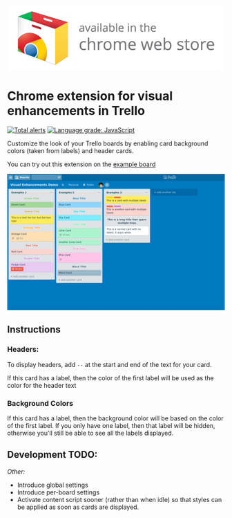 <p align="center">
  <a href="https://chrome.google.com/webstore/detail/visual-enhancements-for-t/ellpgcibalbljpeklapejdlflnfpiiok"><img src="img/webstore.png" /></a>
</p>

# Chrome extension for visual enhancements in Trello

[![Total alerts](https://img.shields.io/lgtm/alerts/g/samlanning/trello-enhancements.svg?logo=lgtm&logoWidth=18)](https://lgtm.com/projects/g/samlanning/trello-enhancements/alerts/)
[![Language grade: JavaScript](https://img.shields.io/lgtm/grade/javascript/g/samlanning/trello-enhancements.svg?logo=lgtm&logoWidth=18)](https://lgtm.com/projects/g/samlanning/trello-enhancements/context:javascript)

Customize the look of your Trello boards by enabling card background colors (taken from labels) and header cards.

You can try out this extension on the [example board](https://trello.com/b/S3asr5Or/visual-enhancements-demo)

![Screenshot](img/screenshot.png)

## Instructions

### Headers:

To display headers, add `--` at the start and end of the text for your card.

If this card has a label, then the color of the first label will be used as the
color for the header text

### Background Colors

If this card has a label, then the background color will be based on the color
of the first label. If you only have one label, then that label will be hidden,
otherwise you'll still be able to see all the labels displayed.

## Development TODO:

*Other:*

* Introduce global settings
* Introduce per-board settings
* Activate content script sooner (rather than when idle) so that styles can be applied as soon as cards are displayed.
